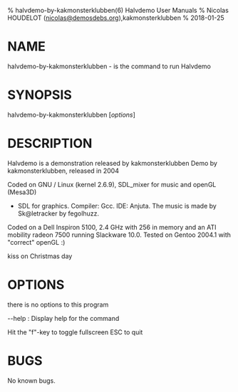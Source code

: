 % halvdemo-by-kakmonsterklubben(6) Halvdemo User Manuals
% Nicolas HOUDELOT (nicolas@demosdebs.org),kakmonsterklubben
% 2018-01-25

# NAME
halvdemo-by-kakmonsterklubben - is the command to run Halvdemo 

# SYNOPSIS
halvdemo-by-kakmonsterklubben [*options*]

# DESCRIPTION
Halvdemo  is a demonstration released by kakmonsterklubben
Demo by kakmonsterklubben, released in 2004

Coded on GNU / Linux (kernel 2.6.9), SDL_mixer for music and openGL (Mesa3D)
 + SDL for graphics. Compiler: Gcc. IDE: Anjuta.
The music is made by Sk@letracker by fegolhuzz.

Coded on a Dell Inspiron 5100, 2.4 GHz with 256 in memory and an ATI mobility 
radeon 7500 running Slackware 10.0. Tested on Gentoo 2004.1 with "correct"
openGL :)

kiss on Christmas day

# OPTIONS
there is no options to this program

\--help
:   Display help for the command

Hit the "f"-key to toggle fullscreen
ESC to quit

# BUGS
No known bugs.
